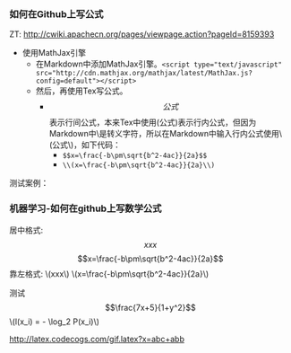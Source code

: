 ### 如何在Github上写公式

ZT: http://cwiki.apachecn.org/pages/viewpage.action?pageId=8159393

- 使用MathJax引擎
    - 在Markdown中添加MathJax引擎。`<script type="text/javascript" src="http://cdn.mathjax.org/mathjax/latest/MathJax.js?config=default"></script>`
    - 然后，再使用Tex写公式。
        - $$公式$$表示行间公式，本来Tex中使用\(公式\)表示行内公式，但因为Markdown中\是转义字符，所以在Markdown中输入行内公式使用\\(公式\\)，如下代码：
            - `$$x=\frac{-b\pm\sqrt{b^2-4ac}}{2a}$$`
            - `\\(x=\frac{-b\pm\sqrt{b^2-4ac}}{2a}\\)`


测试案例：

### 机器学习-如何在github上写数学公式

<script type="text/javascript" src="http://cdn.mathjax.org/mathjax/latest/MathJax.js?config=default"></script>

居中格式: $$xxx$$
$$x=\frac{-b\pm\sqrt{b^2-4ac}}{2a}$$
靠左格式: \\(xxx\\)
\\(x=\frac{-b\pm\sqrt{b^2-4ac}}{2a}\\)

测试
$$\frac{7x+5}{1+y^2}$$
\\(l(x_i) = - \log_2 P(x_i)\\)


http://latex.codecogs.com/gif.latex?x=abc+abb